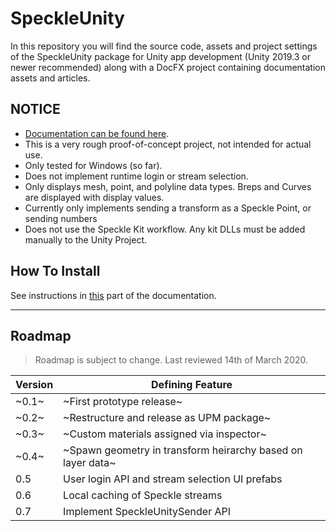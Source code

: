 # SpeckleUnity

In this repository you will find the source code, assets and project settings of the SpeckleUnity package for Unity app development (Unity 2019.3 or newer recommended) along with a DocFX project containing documentation assets and articles.

## NOTICE

* [Documentation can be found here](https://speckleworks.github.io/SpeckleUnity/).
* This is a very rough proof-of-concept project, not intended for actual use.
* Only tested for Windows (so far).
* Does not implement runtime login or stream selection.
* Only displays mesh, point, and polyline data types. Breps and Curves are displayed with display values.
* Currently only implements sending a transform as a Speckle Point, or sending numbers
* Does not use the Speckle Kit workflow. Any kit DLLs must be added manually to the Unity Project. 

## How To Install

See instructions in [this](https://speckleworks.github.io/SpeckleUnity/articles/howToInstall.html) part of the documentation.

---

## Roadmap

> Roadmap is subject to change. Last reviewed 14th of March 2020.

| Version | Defining Feature                  						  				    |
| ------- | --------------------------------------------------------------------------- |
| ~0.1~   | ~First prototype release~   								 			    |
| ~0.2~   | ~Restructure and release as UPM package~								    |
| ~0.3~   | ~Custom materials assigned via inspector~								    |
| ~0.4~   | ~Spawn geometry in transform heirarchy based on layer data~		    	    |
| 0.5     | User login API and stream selection UI prefabs		       				    |
| 0.6     | Local caching of Speckle streams			                                |
| 0.7     | Implement SpeckleUnitySender API    			                            |
